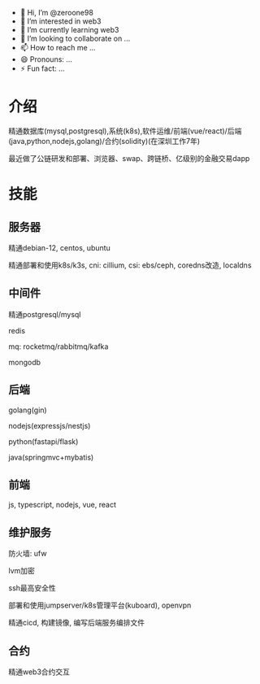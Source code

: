 - 👋 Hi, I’m @zeroone98
- 👀 I’m interested in web3
- 🌱 I’m currently learning web3
- 💞️ I’m looking to collaborate on ...
- 📫 How to reach me ...
- 😄 Pronouns: ...
- ⚡ Fun fact: ...

<!---
zeroone98/zeroone98 is a ✨ special ✨ repository because its `README.md` (this file) appears on your GitHub profile.
You can click the Preview link to take a look at your changes.
--->

# 介绍

精通数据库(mysql,postgresql),系统(k8s),软件运维/前端(vue/react)/后端(java,python,nodejs,golang)/合约(solidity)(在深圳工作7年)

最近做了公链研发和部署、浏览器、swap、跨链桥、亿级别的金融交易dapp

# 技能

## 服务器

精通debian-12, centos, ubuntu

精通部署和使用k8s/k3s, cni: cillium, csi: ebs/ceph, coredns改造, localdns

## 中间件

精通postgresql/mysql

redis

mq: rocketmq/rabbitmq/kafka

mongodb

## 后端

golang(gin)

nodejs(expressjs/nestjs)

python(fastapi/flask)

java(springmvc+mybatis)

## 前端

js, typescript, nodejs, vue, react

## 维护服务

防火墙: ufw

lvm加密

ssh最高安全性

部署和使用jumpserver/k8s管理平台(kuboard), openvpn

精通cicd, 构建镜像, 编写后端服务编排文件

## 合约

精通web3合约交互
